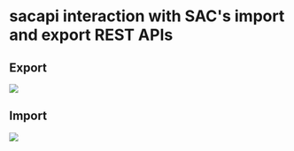 # sacapi interaction with SAC's import and export REST APIs



## Export

![][image-1]


## Import


![][image-2]




[image-1]:	https://raw.githubusercontent.com/SAP-samples/analytics-cloud-export-api-wrapper/master/docs/Images/sacapi_export_scenario_with_SAC_data_API_ExportAPI.png
[image-2]:	https://raw.githubusercontent.com/SAP-samples/analytics-cloud-export-api-wrapper/master/docs/Images/sacapi_import_scenario_with_SAC_data_API_ImportAPI.png